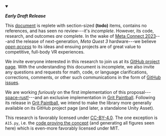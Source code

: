 <details markdown=block open>

<summary markdown=span>

**_Early Draft Release_**

</summary>

This [document](https://infima.space/A15.pdf) is replete with section-sized **(todo)** items, contains no references, and has
seen no review---it's _incomplete_. However, its code, research, and outcomes _are_ complete. In the wake of [Meta Connect
2023](https://www.metaconnect.com/en/home)---and the release of next-generation, _Meta Quest 3_ hardware---we believe [_open
access_](https://github.com/infimalabs/space) to its ideas and ensuing projects are of great value to competitive, full-body VR
experiences.

We invite everyone interested in this research to join us at its [GitHub project page](https://github.com/infimalabs/space). With
the understanding this document is incomplete, we also invite any questions and requests for math, code, or language
clarifications, corrections, comments, or other such communications in the form of [GitHub
issues](https://github.com/infimalabs/space/issues).

We are working _furiously_ on the first implementation of this
proposal---[space-rust!](https://github.com/infimalabs/space-rust)---and an exclusive implementation in [Grit
Paintball](https://store.steampowered.com/app/1323610/Grit_Paintball/). Following its release in [Grit
Paintball](https://store.steampowered.com/app/1323610/Grit_Paintball/), we intend to make the library more generally available on
its GitHub project page (and later, a standalone Unity Asset).

This research is favorably licensed under [CC-BY-4.0](https://github.com/infimalabs/space/blob/main/LICENSE). The one exception
is `A15.py`, i.e. the [code proving the concept](https://github.com/infimalabs/space/blob/main/A15/A15.py) (and generating all
figures seen here) which is even-more favorably licensed under MIT.

</details>
